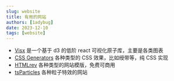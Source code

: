 ```yaml
---
slug: website
title: 有用的网站
authors: [1adybug]
date: 2023-12-10
tags: [website]
---
```


- [Visx](https://airbnb.io/visx/) 是一个基于 d3 的低阶 react 可视化原子库，主要是各类图表
- [CSS Generators](https://css-generators.com/) 各种类型的 CSS 效果，比如绶带等，纯 CSS 实现
- [HTMLrev](https://htmlrev.com/) 各种类型的网站模版，免费可商用
- [tsParticles](https://particles.js.org/) 各种粒子特效的网站
